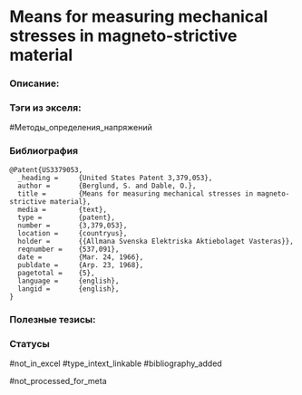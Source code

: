 # Means for measuring mechanical stresses in magneto-strictive material

### Описание:

### Тэги из экселя:
#Методы_определения_напряжений 

### Библиография
```
@Patent{US3379053,
  _heading =     {United States Patent 3,379,053},
  author =       {Berglund, S. and Dable, O.},
  title =        {Means for measuring mechanical stresses in magneto-strictive material},
  media =        {text},
  type =         {patent},
  number =       {3,379,053},
  location =     {countryus},
  holder =       {{Allmana Svenska Elektriska Aktiebolaget Vasteras}},
  reqnumber =    {537,091},
  date =         {Mar. 24, 1966},
  publdate =     {Arp. 23, 1968},
  pagetotal =    {5},
  language =     {english},
  langid =       {english},
}
```

### Полезные тезисы:

### Статусы
#not_in_excel 
#type_intext_linkable
#bibliography_added

#not_processed_for_meta
